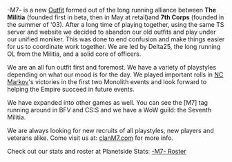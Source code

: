 -M7- is a new [Outfit](Outfit.md "wikilink") formed out of the long running
alliance between **The Militia** (founded first in beta, then in May at
retail)and **7th Corps** (founded in the summer of '03). After a long
time of playing together, using the same TS server and website we
decided to abandon our old outfits and play under our unified moniker.
This was done to end confusion and make things easier for us to
coordinate work together. We are led by Delta25, the long running OL
from the Militia, and a solid core of officers.

We are an all fun outfit first and foremost. We have a variety of
playstyles depending on what our mood is for the day. We played
important rolls in [NC](NC.md "wikilink") [Markov](Markov.md "wikilink")'s
victories in the first two Monolith events and look forward to helping
the Empire succeed in future events.

We have expanded into other games as well. You can see the \[M7\] tag
running around in BFV and CS:S and we have a WoW guild: the Seventh
Militia.

We are always looking for new recruits of all playstyles, new players
and veterans alike. Come visit us at:
[clanM7.com](http://www.clanm7.com) for more info.

Check out our stats and roster at Planetside Stats: [-M7-
Roster](http://www.planetsidestats.net/outfits.php?world_id=3&outfit_id=16551)
